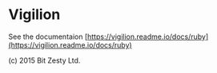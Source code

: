 # Vigilion

See the documentaion [https://vigilion.readme.io/docs/ruby](https://vigilion.readme.io/docs/ruby)

(c) 2015 Bit Zesty Ltd.

